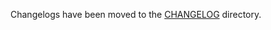 Changelogs have been moved to the [CHANGELOG](https://github.com/antrea-io/antrea/blob/v2.4.0/CHANGELOG) directory.

